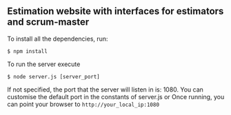 ## Estimation website with interfaces for estimators and scrum-master

To install all the dependencies, run:

`$ npm install`

To run the server execute 

`$ node server.js [server_port]`

If not specified, the port that the server will listen in is: 1080. You can customise the default port in the constants of server.js or 
Once running, you can point your browser to `http://your_local_ip:1080`

